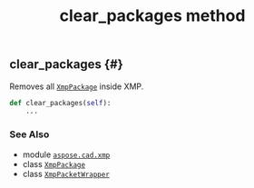 ﻿---
title: clear_packages method
second_title: Aspose.CAD for Python via .NET API References
description: 
type: docs
weight: 30
url: /aspose.cad.xmp/xmppacketwrapper/clear_packages/
is_root: false
---

## clear_packages {#}

Removes all [`XmpPackage`](/cad/python-net/aspose.cad.xmp/xmppackage) inside XMP.



```python
def clear_packages(self):
    ...
```





### See Also
* module [`aspose.cad.xmp`](../../)
* class [`XmpPackage`](/cad/python-net/aspose.cad.xmp/xmppackage)
* class [`XmpPacketWrapper`](/cad/python-net/aspose.cad.xmp/xmppacketwrapper)
